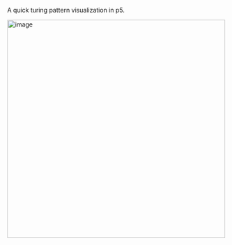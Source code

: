 A quick turing pattern visualization in p5.

<img width="500" alt="image" src="https://github.com/user-attachments/assets/7dbc03b6-7e5e-4f65-8acc-f52e072e1c41" />
